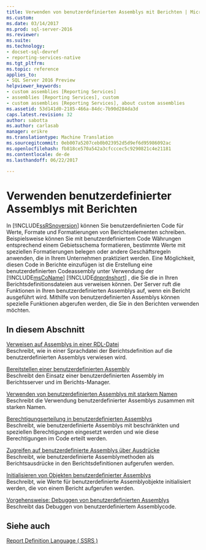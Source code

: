 ```yaml
---
title: Verwenden von benutzerdefinierten Assemblys mit Berichten | Microsoft Docs
ms.custom: 
ms.date: 03/14/2017
ms.prod: sql-server-2016
ms.reviewer: 
ms.suite: 
ms.technology:
- docset-sql-devref
- reporting-services-native
ms.tgt_pltfrm: 
ms.topic: reference
applies_to:
- SQL Server 2016 Preview
helpviewer_keywords:
- custom assemblies [Reporting Services]
- assemblies [Reporting Services], custom
- custom assemblies [Reporting Services], about custom assemblies
ms.assetid: 53d141d0-2185-466a-84dc-7b90d284da3d
caps.latest.revision: 32
author: sabotta
ms.author: carlasab
manager: erikre
ms.translationtype: Machine Translation
ms.sourcegitcommit: 0eb007a5207ceb0b023952d5d9ef6d95986092ac
ms.openlocfilehash: fb818ce570a542a3cfcccec5c9290821c4e21181
ms.contentlocale: de-de
ms.lasthandoff: 06/22/2017

---
```

# <a name="using-custom-assemblies-with-reports"></a>Verwenden benutzerdefinierter Assemblys mit Berichten
  In [!INCLUDE[ssRSnoversion](../../includes/ssrsnoversion-md.md)] können Sie benutzerdefinierten Code für Werte, Formate und Formatierungen von Berichtselementen schreiben. Beispielsweise können Sie mit benutzerdefiniertem Code Währungen entsprechend einem Gebietsschema formatieren, bestimmte Werte mit speziellen Formatierungen belegen oder andere Geschäftsregeln anwenden, die in Ihrem Unternehmen praktiziert werden. Eine Möglichkeit, diesen Code in Berichte einzufügen ist die Erstellung eine benutzerdefinierten Codeassembly unter Verwendung der [!INCLUDE[msCoName](../../includes/msconame-md.md)] [!INCLUDE[dnprdnshort](../../includes/dnprdnshort-md.md)] , die Sie die in Ihren Berichtsdefinitionsdateien aus verweisen können. Der Server ruft die Funktionen in Ihren benutzerdefinierten Assemblys auf, wenn ein Bericht ausgeführt wird. Mithilfe von benutzerdefinierten Assemblys können spezielle Funktionen abgerufen werden, die Sie in den Berichten verwenden möchten.  
  
## <a name="in-this-section"></a>In diesem Abschnitt  
 [Verweisen auf Assemblys in einer RDL-Datei](../../reporting-services/custom-assemblies/referencing-assemblies-in-an-rdl-file.md)  
 Beschreibt, wie in einer Sprachdatei der Berichtsdefinition auf die benutzerdefinierten Assemblys verwiesen wird.  
  
 [Bereitstellen einer benutzerdefinierten Assembly](../../reporting-services/custom-assemblies/deploying-a-custom-assembly.md)  
 Beschreibt den Einsatz einer benutzerdefinierten Assembly im Berichtsserver und im Berichts-Manager.  
  
 [Verwenden von benutzerdefinierten Assemblys mit starkem Namen](../../reporting-services/custom-assemblies/using-strong-named-custom-assemblies.md)  
 Beschreibt die Verwendung benutzerdefinierter Assemblys zusammen mit starken Namen.  
  
 [Berechtigungserteilung in benutzerdefinierten Assemblys](../../reporting-services/custom-assemblies/asserting-permissions-in-custom-assemblies.md)  
 Beschreibt, wie benutzerdefinierte Assemblys mit beschränkten und speziellen Berechtigungen eingesetzt werden und wie diese Berechtigungen im Code erteilt werden.  
  
 [Zugreifen auf benutzerdefinierte Assemblys über Ausdrücke](../../reporting-services/custom-assemblies/accessing-custom-assemblies-through-expressions.md)  
 Beschreibt, wie benutzerdefinierte Assemblymethoden als Berichtsausdrücke in den Berichtsdefinitionen aufgerufen werden.  
  
 [Initialisieren von Objekten benutzerdefinierter Assemblys](../../reporting-services/custom-assemblies/initializing-custom-assembly-objects.md)  
 Beschreibt, wie Werte für benutzerdefinierte Assemblyobjekte initialisiert werden, die von einem Bericht aufgerufen werden.  
  
 [Vorgehensweise: Debuggen von benutzerdefinierten Assemblys](../../reporting-services/custom-assemblies/how-to-debug-custom-assemblies.md)  
 Beschreibt das Debuggen von benutzerdefiniertem Assemblycode.  
  
## <a name="see-also"></a>Siehe auch  
 [Report Definition Language &#40; SSRS &#41;](../../reporting-services/reports/report-definition-language-ssrs.md)  
  
  
